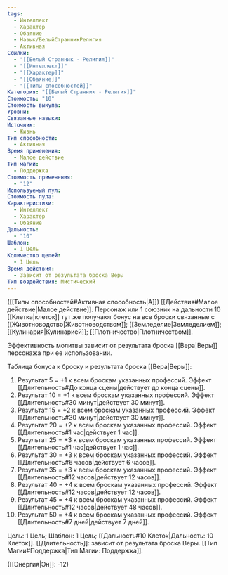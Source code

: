 ```yaml
---
tags:
  - Интеллект
  - Характер
  - Обаяние
  - Навык/БелыйСтранникРелигия
  - Активная
Ссылки:
  - "[[Белый Странник - Религия]]"
  - "[[Интеллект]]"
  - "[[Характер]]"
  - "[[Обаяние]]"
  - "[[Типы способностей]]"
Категория: "[[Белый Странник - Религия]]"
Стоимость: "10"
Стоимость выкупа: 
Уровни: 
Связанные навыки: 
Источник:
  - Жизнь
Тип способности:
  - Активная
Время применения:
  - Малое действие
Тип магии:
  - Поддержка
Стоимость применения:
  - "12"
Используемый пул: 
Стоимость пула: 
Характеристики:
  - Интеллект
  - Характер
  - Обаяние
Дальность:
  - "10"
Шаблон:
  - 1 Цель
Количество целей:
  - 1 Цель
Время действия:
  - Зависит от результата броска Веры
Тип воздействия: Мистический
---
```

([[Типы способностей#Активная способность|А]]) [[Действия#Малое действие|Малое действие]]. Персонаж или 1 союзник на дальности 10 [[Клетка|клеток]] тут же получают бонус на все броски связанные с [[Животноводство|Животноводством]]; [[Земледелие|Земледелием]]; [[Кулинария|Кулинарией]]; [[Плотничество|Плотничеством]]. 

Эффективность молитвы зависит от результата броска [[Вера|Веры]] персонажа при ее использовании. 

Таблица бонуса к броску и результата броска [[Вера|Веры]]:

1. Результат 5 = +1 к всем броскам указанных профессий. Эффект [[Длительность#До конца сцены|действует до конца сцены]]. 
2. Результат 10 = +1 к всем броскам указанных профессий. Эффект [[Длительность#30 минут|действует 30 минут]]. 
3. Результат 15 = +2 к всем броскам указанных профессий. Эффект [[Длительность#30 минут|действует 30 минут]]. 
4. Результат 20 = +2 к всем броскам указанных профессий. Эффект [[Длительность#1 час|действует 1 час]]. 
5. Результат 25 = +3 к всем броскам указанных профессий. Эффект [[Длительность#1 час|действует 1 час]]. 
6. Результат 30 = +3 к всем броскам указанных профессий. Эффект [[Длительность#6 часов|действует 6 часов]]. 
7. Результат 35 = +3 к всем броскам указанных профессий. Эффект [[Длительность#12 часов|действует 12 часов]].
8. Результат 40 = +4 к всем броскам указанных профессий. Эффект [[Длительность#12 часов|действует 12 часов]].
9. Результат 45 = +4 к всем броскам указанных профессий. Эффект [[Длительность#12 часов|действует 48 часов]].
10. Результат 50 = +4 к всем броскам указанных профессий. Эффект [[Длительность#7 дней|действует 7 дней]].


Цель: 1 Цель; Шаблон: 1 Цель; [[Дальность#10 Клеток|Дальность: 10 Клеток]]. [[Длительность]]: зависит от результата броска Веры.  [[Тип Магии#Поддержка|Тип Магии: Поддержка]]. 

([[Энергия|Эн]]: -12)
